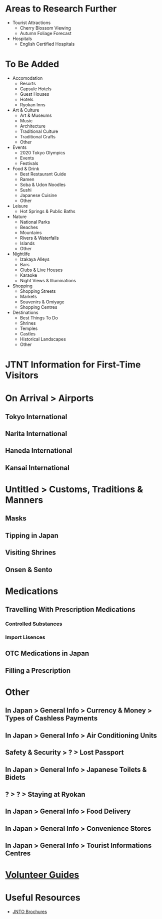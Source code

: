 # Areas to Research Further
- Tourist Attractions
	- Cherry Blossom Viewing
	- Autumn Foliage Forecast
- Hospitals
	- English Certified Hospitals

# To Be Added
- Accomodation
	- Resorts
	- Capsule Hotels
	- Guest Houses
	- Hotels
	- Ryokan Inns
- Art & Culture
	- Art & Museums
	- Music
	- Architecture
	- Traditional Culture
	- Traditional Crafts
	- Other
- Events
	- 2020 Tokyo Olympics
	- Events
	- Festivals
- Food & Drink
	- Best Restaurant Guide
	- Ramen
	- Soba & Udon Noodles
	- Sushi
	- Japanese Cuisine
	- Other
- Leisure
	- Hot Springs & Public Baths
- Nature
	- National Parks
	- Beaches
	- Mountains
	- Rivers & Waterfalls
	- Islands
	- Other
- Nightlife
	- Izakaya Alleys
	- Bars
	- Clubs & Live Houses
	- Karaoke
	- Night Views & Illuminations
- Shopping
	- Shopping Streets
	- Markets
	- Souvenirs & Omiyage
	- Shopping Centres
- Destinations
	- Best Things To Do
	- Shrines
	- Temples
	- Castles
	- Historical Landscapes
	- Other

# JTNT Information for First-Time Visitors
# On Arrival > Airports
## Tokyo International
## Narita International
## Haneda International
## Kansai International

# Untitled > Customs, Traditions & Manners
## Masks
## Tipping in Japan
## Visiting Shrines
## Onsen & Sento

# Medications
## Travelling With Prescription Medications
### Controlled Substances
### Import Lisences
## OTC Medications in Japan
## Filling a Prescription

# Other
## In Japan > General Info > Currency & Money > Types of Cashless Payments
## In Japan > General Info > Air Conditioning Units
## Safety & Security > ? > Lost Passport
## In Japan > General Info > Japanese Toilets & Bidets
## ? > ? > Staying at Ryokan
## In Japan > General Info > Food Delivery
## In Japan > General Info > Convenience Stores
## In Japan > General Info > Tourist Informations Centres

# [Volunteer Guides](japan.travel/en/plan/list-of-volunteer-guides/)

# Useful Resources
- [JNTO Brochures](https://www.jnto.go.jp/brochures/eng/index.php?publisher[]=1)
